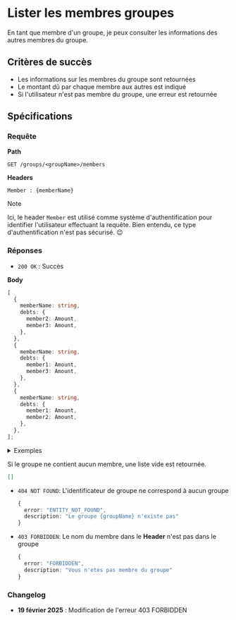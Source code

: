 # Lister les membres groupes

En tant que membre d'un groupe, je peux consulter les informations des autres membres du groupe.

## Critères de succès

- Les informations sur les membres du groupe sont retournées
- Le montant dû par chaque membre aux autres est indiqué
- Si l'utilisateur n'est pas membre du groupe, une erreur est retournée

## Spécifications

### Requête

**Path**

`GET /groups/<groupName>/members`

**Headers**

`Member : {memberName}`

> [!NOTE]
> Ici, le header `Member` est utilisé comme système d'authentification 
> pour identifier l'utilisateur effectuant la requête.
> Bien entendu, ce type d'authentification n'est pas sécurisé. 😉

### Réponses

- `200 OK` : Succès

**Body**

```ts
[
  {
    memberName: string,
    debts: {
      member2: Amount,
      member3: Amount,
    },
  },
  {
    memberName: string,
    debts: {
      member1: Amount,
      member3: Amount,
    },
  },
  {
    memberName: string,
    debts: {
      member1: Amount,
      member2: Amount,
    },
  },
];
```

<details>
<summary>Exemples</summary>

```json
[
  {
    "memberName": "antman",
    "debts": {
      "ironman": 13.0,
      "captainamerica": 0.0
    }
  },
  {
    "memberName": "ironman",
    "debts": {
      "antman": 10.0,
      "captainamerica": 23.5
    }
  },
  {
    "memberName": "captainamerica",
    "debts": {
      "antman": 10.0,
      "ironman": 23.5
    }
  }
]
```

</details>

Si le groupe ne contient aucun membre, une liste vide est retournée.

```json
[]
```

- `404 NOT FOUND`: L'identificateur de groupe ne correspond à aucun groupe

  ```ts
  {
    error: "ENTITY_NOT_FOUND",
    description: "Le groupe {groupName} n'existe pas"
  }
  ```

- `403 FORBIDDEN`: Le nom du membre dans le **Header** n'est pas dans le groupe

  ```ts
  {
    error: "FORBIDDEN",
    description: "Vous n'etes pas membre du groupe"
  }
  ```

### Changelog

- **19 février 2025** : Modification de l'erreur 403 FORBIDDEN
  
